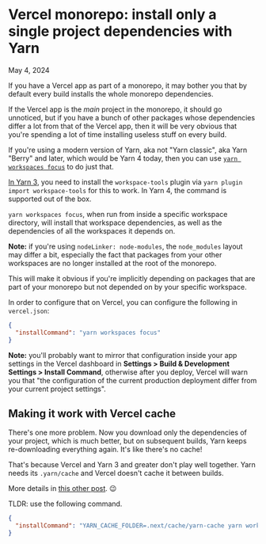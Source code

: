 # Vercel monorepo: install only a single project dependencies with Yarn
May 4, 2024

If you have a Vercel app as part of a monorepo, it may bother you that
by default every build installs the whole monorepo dependencies.

If the Vercel app is the _main_ project in the monorepo, it should go
unnoticed, but if you have a bunch of other packages whose dependencies
differ a lot from that of the Vercel app, then it will be very obvious
that you're spending a lot of time installing useless stuff on every
build.

If you're using a modern version of Yarn, aka not "Yarn classic", aka
Yarn "Berry" and later, which would be Yarn 4 today, then you can use
[`yarn workspaces focus`](https://yarnpkg.com/cli/workspaces/focus) to
do just that.

[In Yarn 3](https://v3.yarnpkg.com/cli/workspaces/focus), you need to
install the `workspace-tools` plugin via `yarn plugin import
workspace-tools` for this to work. In Yarn 4, the command is supported
out of the box.

`yarn workspaces focus`, when run from inside a specific workspace
directory, will install that workspace dependencies, as well as the
dependencies of all the workspaces it depends on.

<div class="note">

**Note:** if you're using `nodeLinker: node-modules`, the `node_modules`
layout may differ a bit, especially the fact that packages from your
other workspaces are no longer installed at the root of the monorepo.

This will make it obvious if you're implicitly depending on packages
that are part of your monorepo but not depended on by your specific
workspace.

</div>

In order to configure that on Vercel, you can configure the following in
`vercel.json`:

```json
{
  "installCommand": "yarn workspaces focus"
}
```

<div class="note">

**Note:** you'll probably want to mirror that configuration inside your
app settings in the Vercel dashboard in **Settings > Build & Development
Settings > Install Command**, otherwise after you deploy, Vercel will
warn you that "the configuration of the current production deployment
differ from your current project settings".

</div>

## Making it work with Vercel cache

There's one more problem. Now you download only the dependencies of your
project, which is much better, but on subsequent builds, Yarn keeps
re-downloading everything again. It's like there's no cache!

That's because Vercel and Yarn 3 and greater don't play well together.
Yarn needs its `.yarn/cache` and Vercel doesn't cache it between builds.

More details in [this other post](vercel-monorepo-cache-yarn-installs.md). 😉

TLDR: use the following command.

```json
{
  "installCommand": "YARN_CACHE_FOLDER=.next/cache/yarn-cache yarn workspaces focus"
}
```
